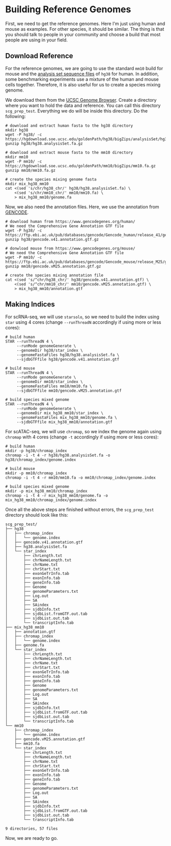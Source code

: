 # Building Reference Genomes

First, we need to get the reference genomes. Here I'm just using human and mouse as examples. For other species, it should be similar. The thing is that you should talk to people in your community and choose a build that most people are using in your field.

## Download Reference

For the reference genomes, we are going to use the standard `mm10` build for mouse and the [analysis set sequence files](https://genome.ucsc.edu/FAQ/FAQdownloads.html#downloadAnalysis) of `hg38` for human. In addition, some benchmarking experiments use a mixture of the human and mouse cells together. Therefore, it is also useful for us to create a species mixing genome.

We download them from the [UCSC Genome Browser](https://hgdownload.soe.ucsc.edu/downloads.html). Create a directory where you want to hold the data and reference. You can call this directory `scg_prep_test`. Everything we do will be inside this directory. Do the following:

```console
# download and extract human fasta to the hg38 directory
mkdir hg38
wget -P hg38/ -c https://hgdownload.soe.ucsc.edu/goldenPath/hg38/bigZips/analysisSet/hg38.analysisSet.fa.gz
gunzip hg38/hg38.analysisSet.fa.gz

# download and extract mouse fasta to the mm10 directory
mkdir mm10
wget -P mm10/ -c https://hgdownload.soe.ucsc.edu/goldenPath/mm10/bigZips/mm10.fa.gz
gunzip mm10/mm10.fa.gz

# create the species mixing genome fasta
mkdir mix_hg38_mm10
cat <(sed 's/chr/hg38_chr/' hg38/hg38.analysisSet.fa) \
    <(sed 's/chr/mm10_chr/' mm10/mm10.fa) \
    > mix_hg38_mm10/genome.fa
```

Now, we also need the annotation files. Here, we use the annotation from [GENCODE](https://www.gencodegenes.org).

```console
# download human from https://www.gencodegenes.org/human/
# We need the Comprehensive Gene Annotation GTF file
wget -P hg38/ -c https://ftp.ebi.ac.uk/pub/databases/gencode/Gencode_human/release_41/gencode.v41.annotation.gtf.gz
gunzip hg38/gencode.v41.annotation.gtf.gz

# donwload mouse from https://www.gencodegenes.org/mouse/
# We need the Comprehensive Gene Annotation GTF file
wget -P mm10/ -c https://ftp.ebi.ac.uk/pub/databases/gencode/Gencode_mouse/release_M25/gencode.vM25.annotation.gtf.gz
gunzip mm10/gencode.vM25.annotation.gtf.gz

# create the species mixing annotation file
cat <(sed 's/^chr/hg38_chr/' hg38/gencode.v41.annotation.gtf) \
    <(sed 's/^chr/mm10_chr/' mm10/gencode.vM25.annotation.gtf) \
    > mix_hg38_mm10/annotation.gtf
```

## Making Indices

For scRNA-seq, we will use `starsolo`, so we need to build the index using `star` using 4 cores (change `--runThreadN` accordingly if using more or less cores):

```console
# build human
STAR --runThreadN 4 \
     --runMode genomeGenerate \
     --genomeDir hg38/star_index \
     --genomeFastaFiles hg38/hg38.analysisSet.fa \
     --sjdbGTFfile hg38/gencode.v41.annotation.gtf

# build mouse
STAR --runThreadN 4 \
     --runMode genomeGenerate \
     --genomeDir mm10/star_index \
     --genomeFastaFiles mm10/mm10.fa \
     --sjdbGTFfile mm10/gencode.vM25.annotation.gtf

# build species mixed genome
STAR --runThreadN 4 \
     --runMode genomeGenerate \
     --genomeDir mix_hg38_mm10/star_index \
     --genomeFastaFiles mix_hg38_mm10/genome.fa \
     --sjdbGTFfile mix_hg38_mm10/annotation.gtf
```

For scATAC-seq, we will use `chromap`, so we index the genome again using `chromap` with 4 cores (change `-t` accordingly if using more or less cores):

```console
# build human
mkdir -p hg38/chromap_index
chromap -i -t 4 -r hg38/hg38.analysisSet.fa -o hg38/chromap_index/genome.index

# build mouse
mkdir -p mm10/chromap_index
chromap -i -t 4 -r mm10/mm10.fa -o mm10/chromap_index/genome.index

# build species mixed genome
mkdir -p mix_hg38_mm10/chromap_index
chromap -i -t 4 -r mix_hg38_mm10/genome.fa -o mix_hg38_mm10/chromap_index/genome.index
```

Once all the above steps are finished without errors, the `scg_prep_test` directory should look like this:

```console
scg_prep_test/
├── hg38
│   ├── chromap_index
│   │   └── genome.index
│   ├── gencode.v41.annotation.gtf
│   ├── hg38.analysisSet.fa
│   └── star_index
│       ├── chrLength.txt
│       ├── chrNameLength.txt
│       ├── chrName.txt
│       ├── chrStart.txt
│       ├── exonGeTrInfo.tab
│       ├── exonInfo.tab
│       ├── geneInfo.tab
│       ├── Genome
│       ├── genomeParameters.txt
│       ├── Log.out
│       ├── SA
│       ├── SAindex
│       ├── sjdbInfo.txt
│       ├── sjdbList.fromGTF.out.tab
│       ├── sjdbList.out.tab
│       └── transcriptInfo.tab
├── mix_hg38_mm10
│   ├── annotation.gtf
│   ├── chromap_index
│   │   └── genome.index
│   ├── genome.fa
│   └── star_index
│       ├── chrLength.txt
│       ├── chrNameLength.txt
│       ├── chrName.txt
│       ├── chrStart.txt
│       ├── exonGeTrInfo.tab
│       ├── exonInfo.tab
│       ├── geneInfo.tab
│       ├── Genome
│       ├── genomeParameters.txt
│       ├── Log.out
│       ├── SA
│       ├── SAindex
│       ├── sjdbInfo.txt
│       ├── sjdbList.fromGTF.out.tab
│       ├── sjdbList.out.tab
│       └── transcriptInfo.tab
└── mm10
    ├── chromap_index
    │   └── genome.index
    ├── gencode.vM25.annotation.gtf
    ├── mm10.fa
    └── star_index
        ├── chrLength.txt
        ├── chrNameLength.txt
        ├── chrName.txt
        ├── chrStart.txt
        ├── exonGeTrInfo.tab
        ├── exonInfo.tab
        ├── geneInfo.tab
        ├── Genome
        ├── genomeParameters.txt
        ├── Log.out
        ├── SA
        ├── SAindex
        ├── sjdbInfo.txt
        ├── sjdbList.fromGTF.out.tab
        ├── sjdbList.out.tab
        └── transcriptInfo.tab

9 directories, 57 files
```

Now, we are ready to go.